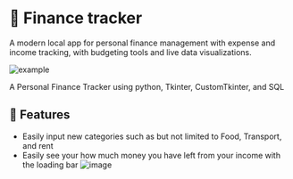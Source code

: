 # 💸 Finance tracker

A modern local app for personal finance management with expense and income tracking, with budgeting tools and live data visualizations.

![example](https://github.com/user-attachments/assets/37cb86d3-5e77-49bc-b7fb-8c595dd52f21)

A Personal Finance Tracker using python, Tkinter, CustomTkinter, and SQL

## 🚀 Features
- Easily input new categories such as but not limited to Food, Transport, and rent
- Easily see your how much money you have left from your income with the loading bar ![image](https://github.com/user-attachments/assets/717ed801-4c96-48ea-8f52-f992735f9bda)

  
